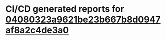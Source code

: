 # CI/CD generated reports for [04080323a9621be23b667b8d0947af8a2c4de3a0](https://github.com/hydephp/develop/commit/04080323a9621be23b667b8d0947af8a2c4de3a0)
